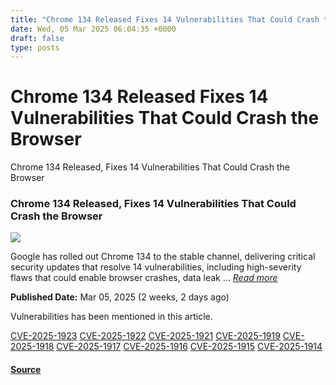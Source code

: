 ```yaml
---
title: "Chrome 134 Released Fixes 14 Vulnerabilities That Could Crash the Browser"
date: Wed, 05 Mar 2025 06:04:35 +0000
draft: false
type: posts
---
```

# Chrome 134 Released Fixes 14 Vulnerabilities That Could Crash the Browser





 Chrome 134 Released, Fixes 14 Vulnerabilities That Could Crash the Browser 

### Chrome 134 Released, Fixes 14 Vulnerabilities That Could Crash the Browser

![](https://upload.cvefeed.io/news/33487/thumbnail.jpg)

Google has rolled out Chrome 134 to the stable channel, delivering critical security updates that resolve 14 vulnerabilities, including high-severity flaws that could enable browser crashes, data leak ... [_Read more_](https://cybersecuritynews.com/chrome-134-released-fixes-14-vulnerabilities/)

**Published Date:** Mar 05, 2025 (2 weeks, 2 days ago)

Vulnerabilities has been mentioned in this article.

[CVE-2025-1923](https://cvefeed.io/vuln/detail/CVE-2025-1923) [CVE-2025-1922](https://cvefeed.io/vuln/detail/CVE-2025-1922) [CVE-2025-1921](https://cvefeed.io/vuln/detail/CVE-2025-1921) [CVE-2025-1919](https://cvefeed.io/vuln/detail/CVE-2025-1919) [CVE-2025-1918](https://cvefeed.io/vuln/detail/CVE-2025-1918) [CVE-2025-1917](https://cvefeed.io/vuln/detail/CVE-2025-1917) [CVE-2025-1916](https://cvefeed.io/vuln/detail/CVE-2025-1916) [CVE-2025-1915](https://cvefeed.io/vuln/detail/CVE-2025-1915) [CVE-2025-1914](https://cvefeed.io/vuln/detail/CVE-2025-1914)

#### [Source](https://cybersecuritynews.com/chrome-134-released-fixes-14-vulnerabilities/)

